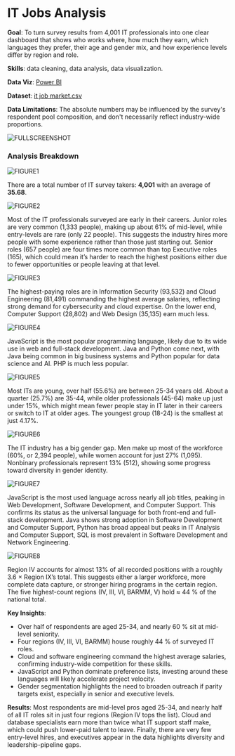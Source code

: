 # IT Jobs Analysis

**Goal**: To turn survey results from 4,001 IT professionals into one clear dashboard that shows who works where, how much they earn, which languages they prefer, their age and gender mix, and how experience levels differ by region and role.

**Skills**: data cleaning, data analysis, data visualization.

**Data Viz**: [Power BI](https://github.com/jpmontuya/it-jobs-data-analysis-dashboard/blob/12122499b584bf06fa2fd96d4b3b2c4bb5841de6/IT%20Jobs%20Data%20Analysis%20Dashboard.pbix)

**Dataset**: [it job market.csv](https://github.com/jpmontuya/it-jobs-data-analysis-dashboard/blob/12122499b584bf06fa2fd96d4b3b2c4bb5841de6/it%20job%20market.csv)

**Data Limitations**: The absolute numbers may be influenced by the survey's respondent pool composition, and don't necessarily reflect industry-wide proportions.

![FULLSCREENSHOT](https://github.com/jpmontuya/it-jobs-data-analysis-dashboard/blob/12122499b584bf06fa2fd96d4b3b2c4bb5841de6/it%20jobs%20data%20analysis%20dashboard%20screenshot.jpg)

### Analysis Breakdown ###

![FIGURE1](https://github.com/jpmontuya/it-jobs-data-analysis-dashboard/blob/12122499b584bf06fa2fd96d4b3b2c4bb5841de6/figure%201.png)

There are a total number of IT survey takers: **4,001** with an average of **35.68**.

![FIGURE2](https://github.com/jpmontuya/it-jobs-data-analysis-dashboard/blob/12122499b584bf06fa2fd96d4b3b2c4bb5841de6/figure%202.png)

Most of the IT professionals surveyed are early in their careers. Junior roles are very common (1,333 people), making up about 61% of mid-level, while entry-levels are rare (only 22 people). This suggests the industry hires more people with some experience rather than those just starting out. Senior roles (657 people) are four times more common than top Executive roles (165), which could mean it’s harder to reach the highest positions either due to fewer opportunities or people leaving at that level.

![FIGURE3](https://github.com/jpmontuya/it-jobs-data-analysis-dashboard/blob/12122499b584bf06fa2fd96d4b3b2c4bb5841de6/figure%203.png)

The highest-paying roles are in Information Security (93,532) and Cloud Engineering (81,491) commanding the highest average salaries, reflecting strong demand for cybersecurity and cloud expertise. On the lower end, Computer Support (28,802) and Web Design (35,135) earn much less.

![FIGURE4](https://github.com/jpmontuya/it-jobs-data-analysis-dashboard/blob/12122499b584bf06fa2fd96d4b3b2c4bb5841de6/figure%204.png)

JavaScript is the most popular programming language, likely due to its wide use in web and full-stack development. Java and Python come next, with Java being common in big business systems and Python popular for data science and AI. PHP is much less popular.

![FIGURE5](https://github.com/jpmontuya/it-jobs-data-analysis-dashboard/blob/12122499b584bf06fa2fd96d4b3b2c4bb5841de6/figure%205.png)

Most ITs are young, over half (55.6%) are between 25-34 years old. About a quarter (25.7%) are 35-44, while older professionals (45-64) make up just under 15%, which might mean fewer people stay in IT later in their careers or switch to IT at older ages. The youngest group (18-24) is the smallest at just 4.17%.

![FIGURE6](https://github.com/jpmontuya/it-jobs-data-analysis-dashboard/blob/12122499b584bf06fa2fd96d4b3b2c4bb5841de6/figure%206.png)

The IT industry has a big gender gap. Men make up most of the workforce (60%, or 2,394 people), while women account for just 27% (1,095). Nonbinary professionals represent 13% (512), showing some progress toward diversity in gender identity.

![FIGURE7](https://github.com/jpmontuya/it-jobs-data-analysis-dashboard/blob/12122499b584bf06fa2fd96d4b3b2c4bb5841de6/figure%207.png)

JavaScript is the most used language across nearly all job titles, peaking in Web Development, Software Development, and Computer Support. This confirms its status as the universal language for both front-end and full-stack development. Java shows strong adoption in Software Development and Computer Support, Python has broad appeal but peaks in IT Analysis and Computer Support, SQL is most prevalent in Software Development and Network Engineering.

![FIGURE8](https://github.com/jpmontuya/it-jobs-data-analysis-dashboard/blob/0dd19df16c1dad1347fa884e7bad988792282e73/figure%208.png)

Region IV accounts for almost 13% of all recorded positions with a roughly 3.6 × Region IX’s total. This suggests either a larger workforce, more complete data capture, or stronger hiring programs in the certain region. The five highest-count regions (IV, III, VI, BARMM, V) hold ≈ 44 % of the national total. 

**Key Insights**:

- Over half of respondents are aged 25-34, and nearly 60 % sit at mid-level seniority.
- Four regions (IV, III, VI, BARMM) house roughly 44 % of surveyed IT roles.
- Cloud and software engineering command the highest average salaries, confirming industry-wide competition for these skills.
- JavaScript and Python dominate preference lists, investing around these languages will likely accelerate project velocity.
- Gender segmentation highlights the need to broaden outreach if parity targets exist, especially in senior and executive levels.

**Results**: Most respondents are mid-level pros aged 25-34, and nearly half of all IT roles sit in just four regions (Region IV tops the list). Cloud and database specialists earn more than twice what IT support staff make, which could push lower-paid talent to leave. Finally, there are very few entry-level hires, and executives appear in the data highlights diversity and leadership-pipeline gaps.

  
